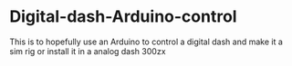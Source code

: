 # Digital-dash-Arduino-control
This is to hopefully use an Arduino to control a digital dash and make it a sim rig or install it in a analog dash 300zx
